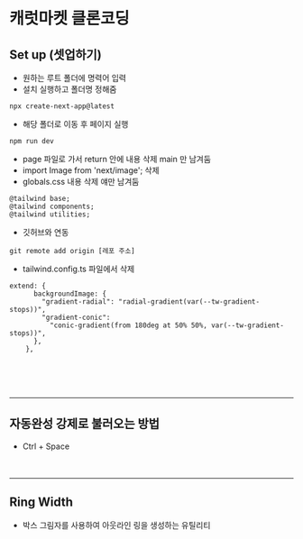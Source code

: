 # 캐럿마켓 클론코딩

## Set up (셋업하기)

- 원하는 루트 폴더에 명력어 입력
- 설치 실행하고 폴더명 정해줌

```
npx create-next-app@latest
```

- 해당 폴더로 이동 후 페이지 실행

```
npm run dev
```

- page 파일로 가서 return 안에 내용 삭제 main 만 남겨둠
- import Image from 'next/image'; 삭제
- globals.css 내용 삭제 얘만 남겨둠

```
@tailwind base;
@tailwind components;
@tailwind utilities;
```

- 깃허브와 연동

```
git remote add origin [레포 주소]
```

- tailwind.config.ts 파일에서 삭제

```
extend: {
      backgroundImage: {
        "gradient-radial": "radial-gradient(var(--tw-gradient-stops))",
        "gradient-conic":
          "conic-gradient(from 180deg at 50% 50%, var(--tw-gradient-stops))",
      },
    },
```

<br/>
<br/>
<br/>

---

## 자동완성 강제로 불러오는 방법

- Ctrl + Space
  <br/>
  <br/>
  <br/>

---

## Ring Width

- 박스 그림자를 사용하여 아웃라인 링을 생성하는 유틸리티
